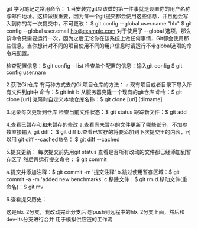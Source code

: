 git 学习笔记之常用命令：
1.当安装完git应该做的第一件事就是设置你的用户名称与邮件地址。这样做很重要，因为每一个git提交都会使用这些信息，并且他会写入到你的每一次提交中，不可更改：
$ git config --global user.name "hlx"
$ git config --global user.email hlx@example.com
对于使用了 --global 选项，那么该命令只需要运行一次，因为之后无论你在该系统上做任何事情，Git都会使用那些信息。当你想针对不同的项目使用不同的用户信息时请运行不带global选项的命令来配置。

检查配置信息：$ git config --list
检查单个配置的信息：输入git config <key>   $ git config user.nam

2.获取Git仓库
有两种方式去的Git项目仓库的方法：
a.现有项目或者目录下导入所有文件到git中 命令：$ git init
b.从服务器克隆一个现有的git仓库 命令：$ git clone [url]
克隆时自定义本地仓库名称：$ git clone [url] [dirname]

3.记录每次更新到仓库
检查当前文件状态：$ git status
跟踪新文件：$ git add <filename>

4.查看已暂存和和未暂存的修改
a.查看尚未暂存的文件更新了哪些部分，不加参数直接输入 git diff：
$ git diff
b.查看已暂存的将要添加到下次提交里的内容，可以用 git diff --cached命令：
$ git diff --cached

5.提交更新：
每次提交前先用git status 查看是否所有改动的文件都已经添加到暂存区了 然后再运行提交命令：
$ git commit

a.提交并添加注释：$ git commit -m '提交注释'
b.跳过使用暂存区域：$ git commit -a -m 'added new benchmarks'
c.移除文件：$ git rm
d.移动文件(重命名)：$ git mv

6.查看提交历史：

这是hlx_2分支，我改动完此分支后 想push到远程中的hlx_2分支上面，然后和dev-lts分支进行合并
用于模拟供应链的工作流

